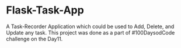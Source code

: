 # Flask-Task-App
A Task-Recorder Application which could be used to Add, Delete, and Update any task.
This project was done as a part of #100DaysodCode challenge on the Day11.
